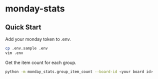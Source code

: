 # monday-stats

## Quick Start

Add your monday token to .env.

```bash
cp .env.sample .env
vim .env
```

Get the item count for each group.

```bash
python -m monday_stats.group_item_count --board-id <your board id>
```

